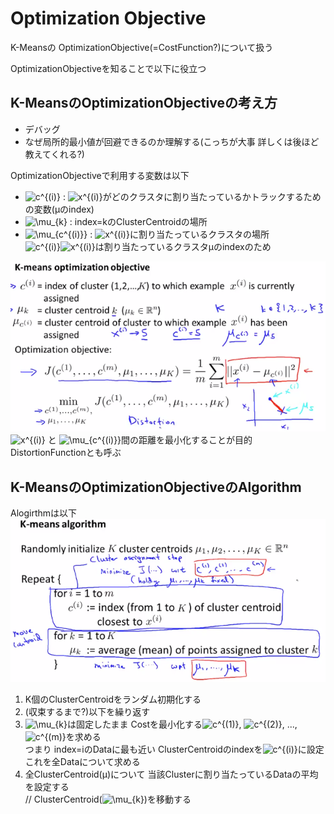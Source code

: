 # Optimization Objective
K-Meansの OptimizationObjective(=CostFunction?)について扱う  

OptimizationObjectiveを知ることで以下に役立つ
## K-MeansのOptimizationObjectiveの考え方
* デバッグ  
* なぜ局所的最小値が回避できるのか理解する(こっちが大事 詳しくは後ほど教えてくれる?)  

OptimizationObjectiveで利用する変数は以下  
* <img src="https://latex.codecogs.com/gif.latex?c^{(i)}" title="c^{(i)}" /> : <img src="https://latex.codecogs.com/gif.latex?x^{(i)}" title="x^{(i)}" />がどのクラスタに割り当たっているかトラックするための変数(μのindex)  
* <img src="https://latex.codecogs.com/gif.latex?\mu_{k}" title="\mu_{k}" /> : index=kのClusterCentroidの場所  
* <img src="https://latex.codecogs.com/gif.latex?\mu_{c^{(i)}}" title="\mu_{c^{(i)}}" /> : <img src="https://latex.codecogs.com/gif.latex?x^{(i)}" title="x^{(i)}" />に割り当たっているクラスタの場所  
  <img src="https://latex.codecogs.com/gif.latex?c^{(i)}" title="c^{(i)}" /><img src="https://latex.codecogs.com/gif.latex?x^{(i)}" title="x^{(i)}" />は割り当たっているクラスタμのindexのため  

<img src="../../img/08_03_kmeans_optimization_objective.png" >  
<img src="https://latex.codecogs.com/gif.latex?x^{(i)}" title="x^{(i)}" /> と <img src="https://latex.codecogs.com/gif.latex?\mu_{c^{(i)}}" title="\mu_{c^{(i)}}" />間の距離を最小化することが目的  
DistortionFunctionとも呼ぶ  

## K-MeansのOptimizationObjectiveのAlgorithm
Alogirthmは以下  
<img src="../../img/08_03_kmeans_algorithm.png" >  
1. K個のClusterCentroidをランダム初期化する  
1. (収束するまで?)以下を繰り返す  
  1. <img src="https://latex.codecogs.com/gif.latex?\mu_{k}" title="\mu_{k}" />は固定したまま Costを最小化する<img src="https://latex.codecogs.com/gif.latex?c^{(1)}" title="c^{(1)}" />, <img src="https://latex.codecogs.com/gif.latex?c^{(2)}" title="c^{(2)}" />, ..., <img src="https://latex.codecogs.com/gif.latex?c^{(m)}" title="c^{(m)}" />を求める  
  つまり index=iのDataに最も近い ClusterCentroidのindexを<img src="https://latex.codecogs.com/gif.latex?c^{(i)}" title="c^{(i)}" />に設定  
  これを全Dataについて求める  
  1. 全ClusterCentroid(μ)について 当該Clusterに割り当たっているDataの平均を設定する  
  // ClusterCentroid(<img src="https://latex.codecogs.com/gif.latex?\mu_{k}" title="\mu_{k}" />)を移動する  

